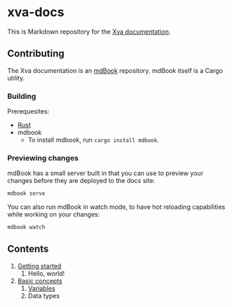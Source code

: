 # xva-docs
This is Markdown repository for the [Xva documentation](https://docs.xva-lang.org).

## Contributing
The Xva documentation is an [mdBook](https://rust-lang.github.io/mdBook/) repository. mdBook itself is a Cargo utility. 

### Building
Prerequesites:
- [Rust](https://rustup.rs/)
- mdbook
    - To install mdbook, run `cargo install mdbook`.

### Previewing changes
mdBook has a small server built in that you can use to preview your changes before they are deployed to the docs site:

```bash
mdbook serve
```

You can also run mdBook in watch mode, to have hot reloading capabilities while working on your changes:

```bash
mdbook watch
```





## Contents
1. [Getting started](1-getting_started/getting_started.md)
    1. Hello, world!
2. [Basic concepts](2-basic_concepts/basic_concepts.md)
    1. [Variables](2-basic_concepts/variables.md)
    2. Data types
